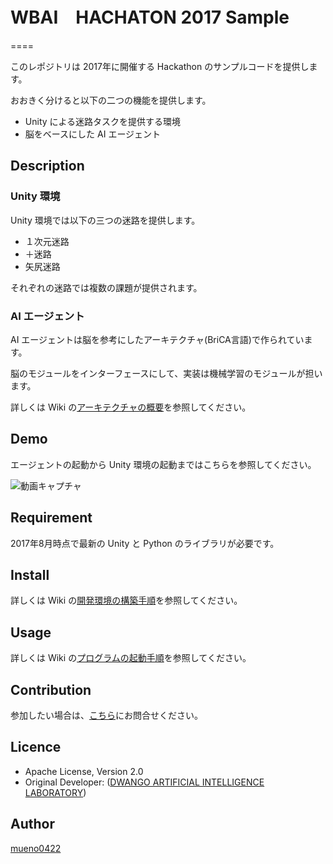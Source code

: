 # WBAI　HACHATON 2017 Sample
====

このレポジトリは 2017年に開催する Hackathon のサンプルコードを提供します。

おおきく分けると以下の二つの機能を提供します。

- Unity による迷路タスクを提供する環境
- 脳をベースにした AI エージェント

## Description

### Unity 環境

Unity 環境では以下の三つの迷路を提供します。

- １次元迷路
- ＋迷路
- 矢尻迷路

それぞれの迷路では複数の課題が提供されます。

### AI エージェント

AI エージェントは脳を参考にしたアーキテクチャ(BriCA言語)で作られています。

脳のモジュールをインターフェースにして、実装は機械学習のモジュールが担います。

詳しくは Wiki の[アーキテクチャの概要](https://github.com/wbap/lis2017/wiki/Architecture)を参照してください。

## Demo

エージェントの起動から Unity 環境の起動まではこちらを参照してください。

![動画キャプチャ](https://github.com/wiki/wbap/lis2017/image/demo_capture.gif "動画キャプチャ")

## Requirement

2017年8月時点で最新の Unity と Python のライブラリが必要です。

## Install

詳しくは Wiki の[開発環境の構築手順](https://github.com/wbap/lis2017/wiki/DevelopEnvironmentManual)を参照してください。

## Usage

詳しくは Wiki の[プログラムの起動手順](https://github.com/wbap/lis2017/wiki/LaunchManual)を参照してください。


## Contribution

参加したい場合は、[こちら](https://wba-initiative.org/join-sig-wba/)にお問合せください。

## Licence

+ Apache License, Version 2.0
+ Original Developer: ([DWANGO ARTIFICIAL INTELLIGENCE LABORATORY](http://ailab.dwango.co.jp/en/))

## Author

[mueno0422](https://github.com/mueno0422)
